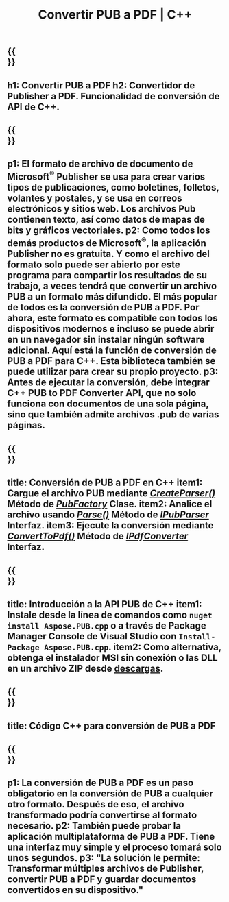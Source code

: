 ﻿---
translation: true
template: /_templates/conversion-child.md
title: Convertir PUB a PDF | C++
description: Convierta PUB a PDF utilizando la API de C++ en Windows, Linux y Mac OS X. Funcionalidad de conversión de Publisher que es fácil de integrar en su propia solución.
url: /cpp/conversion/pub-to-pdf/
metakeywords: pub a pdf c ++, convertir pub a pdf cpp, c ++ pub a pdf, editor a pdf c ++
family: pub
platformtag: cpp
feature: conversion
---

{{<section banner>}}
---
h1: Convertir PUB a PDF
h2: Convertidor de Publisher a PDF. Funcionalidad de conversión de API de С++.
---

{{<section overview>}}
---
p1: El formato de archivo de documento de Microsoft<sup>®</sup> Publisher se usa para crear varios tipos de publicaciones, como boletines, folletos, volantes y postales, y se usa en correos electrónicos y sitios web. Los archivos Pub contienen texto, así como datos de mapas de bits y gráficos vectoriales.
p2: Como todos los demás productos de Microsoft<sup>®</sup>, la aplicación Publisher no es gratuita. Y como el archivo del formato solo puede ser abierto por este programa para compartir los resultados de su trabajo, a veces tendrá que convertir un archivo PUB a un formato más difundido. El más popular de todos es la conversión de PUB a PDF. Por ahora, este formato es compatible con todos los dispositivos modernos e incluso se puede abrir en un navegador sin instalar ningún software adicional. Aquí está la función de conversión de PUB a PDF para C++. Esta biblioteca también se puede utilizar para crear su propio proyecto.
p3: Antes de ejecutar la conversión, debe integrar C++ PUB to PDF Converter API, que no solo funciona con documentos de una sola página, sino que también admite archivos .pub de varias páginas.
---

{{<section feature1>}}
---
title: Conversión de PUB a PDF en C++
item1: Cargue el archivo PUB mediante [*CreateParser()*](https://apireference.aspose.com/pub/cpp/class/aspose.pub.pub_factory#a88c04c4c35d45ee8febc7e1554d03c4b) Método de [*PubFactory*](https://apireference.aspose.com/pub/cpp/class/aspose.pub.pub_factory) Clase.
item2: Analice el archivo usando [*Parse()*](https://apireference.aspose.com/pub/cpp/class/aspose.pub.i_pub_parser#ae9fc7043f382a5b4a7b694f0fe477915) Método de [*IPubParser*](https://apireference.aspose.com/pub/cpp/class/aspose.pub.i_pub_parser) Interfaz.
item3: Ejecute la conversión mediante [*ConvertToPdf()*](https://apireference.aspose.com/pub/cpp/class/aspose.pub.i_pdf_converter#acdea381bc8f2a2799e73a039b09ecdb5) Método de [*IPdfConverter*](https://apireference.aspose.com/pub/cpp/class/aspose.pub.i_pdf_converter) Interfaz.
---

{{<section feature2>}}
---
title: Introducción a la API PUB de C++
item1: Instale desde la línea de comandos como ```nuget install Aspose.PUB.cpp``` o a través de Package Manager Console de Visual Studio con ```Install-Package Aspose.PUB.cpp```.
item2: Como alternativa, obtenga el instalador MSI sin conexión o las DLL en un archivo ZIP desde [descargas](https://downloads.aspose.com/pub/cpp).
---

{{<section codeexample>}}
---
title: Código C++ para conversión de PUB a PDF
---

{{<section summary>}}
---
p1: La conversión de PUB a PDF es un paso obligatorio en la conversión de PUB a cualquier otro formato. Después de eso, el archivo transformado podría convertirse al formato necesario.
p2: También puede probar la aplicación multiplataforma de PUB a PDF. Tiene una interfaz muy simple y el proceso tomará solo unos segundos.
p3: "La solución le permite: Transformar múltiples archivos de Publisher, convertir PUB a PDF y guardar documentos convertidos en su dispositivo."
---